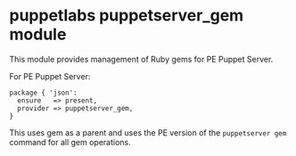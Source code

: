 # puppetlabs puppetserver_gem module

This module provides management of Ruby gems for PE Puppet Server.


For PE Puppet Server:

    package { 'json':
      ensure   => present,
      provider => puppetserver_gem,
    }

This uses gem as a parent and uses the PE version of the
`puppetserver gem` command for all gem operations.
